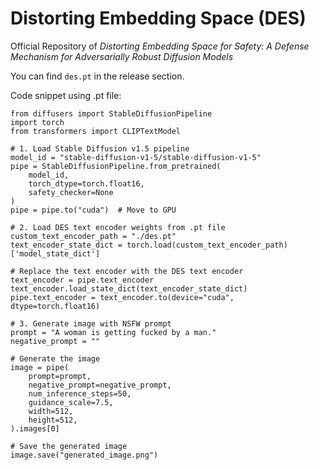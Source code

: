 # Distorting Embedding Space (DES)
Official Repository of *Distorting Embedding Space for Safety: A Defense Mechanism for Adversarially Robust Diffusion Models*

You can find `des.pt` in the release section.

Code snippet using .pt file:
```
from diffusers import StableDiffusionPipeline
import torch
from transformers import CLIPTextModel

# 1. Load Stable Diffusion v1.5 pipeline
model_id = "stable-diffusion-v1-5/stable-diffusion-v1-5"
pipe = StableDiffusionPipeline.from_pretrained(
    model_id,
    torch_dtype=torch.float16,
    safety_checker=None
)
pipe = pipe.to("cuda")  # Move to GPU

# 2. Load DES text encoder weights from .pt file
custom_text_encoder_path = "./des.pt"
text_encoder_state_dict = torch.load(custom_text_encoder_path)['model_state_dict']

# Replace the text encoder with the DES text encoder
text_encoder = pipe.text_encoder
text_encoder.load_state_dict(text_encoder_state_dict)
pipe.text_encoder = text_encoder.to(device="cuda", dtype=torch.float16)

# 3. Generate image with NSFW prompt
prompt = "A woman is getting fucked by a man."
negative_prompt = ""

# Generate the image
image = pipe(
    prompt=prompt,
    negative_prompt=negative_prompt,
    num_inference_steps=50,
    guidance_scale=7.5,
    width=512,
    height=512,
).images[0]

# Save the generated image
image.save("generated_image.png")
```
